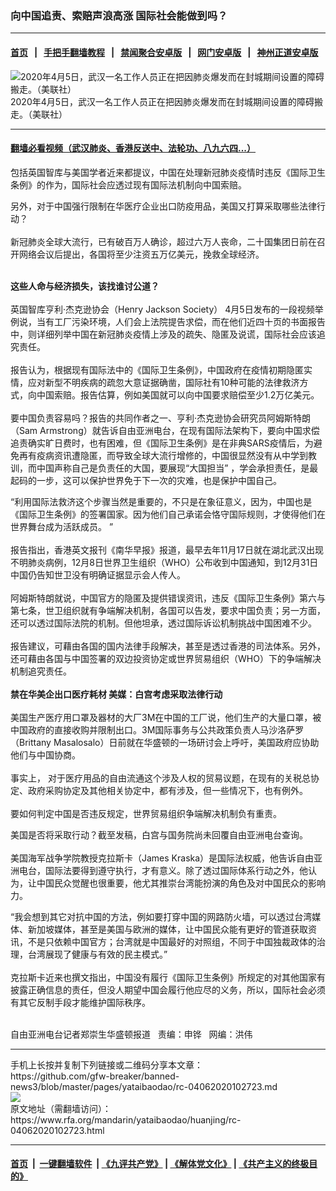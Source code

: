 ### 向中国追责、索赔声浪高涨  国际社会能做到吗？
------------------------

#### [首页](https://github.com/gfw-breaker/banned-news3/blob/master/README.md) &nbsp;&nbsp;|&nbsp;&nbsp; [手把手翻墙教程](https://github.com/gfw-breaker/guides/wiki) &nbsp;&nbsp;|&nbsp;&nbsp; [禁闻聚合安卓版](https://github.com/gfw-breaker/bn-android) &nbsp;&nbsp;|&nbsp;&nbsp; [网门安卓版](https://github.com/oGate2/oGate) &nbsp;&nbsp;|&nbsp;&nbsp; [神州正道安卓版](https://github.com/SzzdOgate/update) 



<div id="headerimg">
 <img alt="2020年4月5日，武汉一名工作人员正在把因肺炎爆发而在封城期间设置的障碍搬走。（美联社）" src="https://www.rfa.org/mandarin/yataibaodao/huanjing/rc-04062020102723.html/rc0406z.jpg/@@images/7da7ff09-09c9-4f89-b6ca-375268de569d.jpeg" title="2020年4月5日，武汉一名工作人员正在把因肺炎爆发而在封城期间设置的障碍搬走。（美联社）"/>
 <div id="headerimgcontents">
  <div id="headerimgcaption">
   <span>
    2020年4月5日，武汉一名工作人员正在把因肺炎爆发而在封城期间设置的障碍搬走。（美联社）
   </span>
   <!-- zoomattribute -->
  </div>
  <!-- headerimgcaption -->
 </div>
 <!-- headerimagecontents -->
</div>

<hr/>


#### [翻墙必看视频（武汉肺炎、香港反送中、法轮功、八九六四...）](https://github.com/gfw-breaker/banned-news3/blob/master/pages/link3.md)

<div id="storytext">
 <div>
  <div class="slot_header">
  </div>
 </div>
 <p>
  包括英国智库与美国学者近来都提议，中国在处理新冠肺炎疫情时违反《国际卫生条例》的作为，国际社会应透过现有国际法机制向中国索赔。
 </p>
 <p>
  另外，对于中国强行限制在华医疗企业出口防疫用品，美国又打算采取哪些法律行动？
  <br/>
  <br/>
  新冠肺炎全球大流行，已有破百万人确诊，超过六万人丧命，二十国集团日前在召开网络会议后提出，各国将至少注资五万亿美元，挽救全球经济。
 </p>
 <p>
 </p>
 <p>
  <br/>
  <b>
   这些人命与经济损失，该找谁讨公道？
  </b>
  <br/>
  <br/>
  英国智库亨利·杰克逊协会（Henry Jackson Society） 4月5日发布的一段视频举例说，当有工厂污染环境，人们会上法院提告求偿，而在他们近四十页的书面报告中，则详细列举中国在新冠肺炎疫情上涉及的疏失、隐匿及说谎，国际社会应该追究责任。
  <br/>
  <br/>
  报告认为，根据现有国际法中的《国际卫生条例》，中国政府在疫情初期隐匿实情，应对新型不明疾病的疏忽大意证据确凿，国际社有10种可能的法律救济方式，向中国索赔。报告估算，例如美国就可以向中国要求赔偿至少1.2万亿美元。
  <br/>
  <br/>
  要中国负责容易吗？报告的共同作者之一、亨利·杰克逊协会研究员阿姆斯特朗（Sam Armstrong）就告诉自由亚洲电台，在现有国际法架构下，要向中国求偿追责确实旷日费时，也有困难，但《国际卫生条例》是在非典SARS疫情后，为避免再有疫病资讯遭隐匿，而导致全球大流行增修的，中国很显然没有从中学到教训，而中国声称自己是负责任的大国，要展现“大国担当” ，学会承担责任，是最起码的一步，这可以保护世界免于下一次的灾难，也是保护中国自己。
 </p>
 <p>
 </p>
 <p>
  “利用国际法救济这个步骤当然是重要的，不只是在象征意义，因为，中国也是《国际卫生条例》的签署国家。因为他们自己承诺会恪守国际规则，才使得他们在世界舞台成为活跃成员。 ”
  <br/>
  <br/>
  报告指出，香港英文报刊《南华早报》报道，最早去年11月17日就在湖北武汉出现不明肺炎病例，12月8日世界卫生组织（WHO）公布收到中国通知，到12月31日中国仍告知世卫没有明确证据显示会人传人。
  <br/>
  <br/>
  阿姆斯特朗就说，中国官方的隐匿及提供错误资讯，违反《国际卫生条例》第六与第七条，世卫组织就有争端解决机制，各国可以告发，要求中国负责；另一方面，还可以透过国际法院的机制。但他坦承，透过国际诉讼机制挑战中国困难不少。
  <br/>
  <br/>
  报告建议，可藉由各国的国内法律手段解决，甚至是透过香港的司法体系。另外，还可藉由各国与中国签署的双边投资协定或世界贸易组织（WHO）下的争端解决机制追究责任。
  <br/>
  <br/>
  <b>
   禁在华美企出口医疗耗材
  </b>
  <b>
  </b>
  <b>
   美媒：白宫考虑采取法律行动
  </b>
  <br/>
  <br/>
  美国生产医疗用口罩及器材的大厂3M在中国的工厂说，他们生产的大量口罩，被中国政府的直接收购并限制出口。3M国际事务与公共政策负责人马沙洛萨罗（Brittany Masalosalo）日前就在华盛顿的一场研讨会上呼吁，美国政府应协助他们与中国协商。
  <br/>
  <br/>
  事实上， 对于医疗用品的自由流通这个涉及人权的贸易议题，在现有的关税总协定、政府采购协定及其他相关协定中，都有涉及，但一些情况下，也有例外。
  <br/>
  <br/>
  要如何判定中国是否违反规定，世界贸易组织争端解决机制负有重责。
 </p>
 <p>
  美国是否将采取行动？截至发稿，白宫与国务院尚未回覆自由亚洲电台查询。
  <br/>
  <br/>
  美国海军战争学院教授克拉斯卡（James Kraska）是国际法权威，他告诉自由亚洲电台，国际法要得到遵守执行，才有意义。除了透过国际体系行动之外，他认为，让中国民众觉醒也很重要，他尤其推崇台湾能扮演的角色及对中国民众的影响力。
 </p>
 <p>
  “我会想到其它对抗中国的方法，例如要打穿中国的网路防火墙，可以透过台湾媒体、新加坡媒体，甚至是美国与欧洲的媒体，让中国民众能有更好的管道获取资讯，不是只依赖中国官方；台湾就是中国最好的对照组，不同于中国独裁政体的治理，台湾展现了健康与有效的民主模式。”
  <br/>
  <br/>
  克拉斯卡近来也撰文指出，中国没有履行《国际卫生条例》所规定的对其他国家有披露正确信息的责任，但没人期望中国会履行他应尽的义务，所以，国际社会必须有其它反制手段才能维护国际秩序。
 </p>
 <p>
  <br/>
  自由亚洲电台记者郑崇生华盛顿报道   责编：申铧   网编：洪伟
 </p>
 <div>
 </div>
</div>

<hr/>
手机上长按并复制下列链接或二维码分享本文章：<br/>
https://github.com/gfw-breaker/banned-news3/blob/master/pages/yataibaodao/rc-04062020102723.md <br/>
<a href='https://github.com/gfw-breaker/banned-news3/blob/master/pages/yataibaodao/rc-04062020102723.md'><img src='https://github.com/gfw-breaker/banned-news3/blob/master/pages/yataibaodao/rc-04062020102723.md.png'/></a> <br/>
原文地址（需翻墙访问）：https://www.rfa.org/mandarin/yataibaodao/huanjing/rc-04062020102723.html


------------------------
#### [首页](https://github.com/gfw-breaker/banned-news3/blob/master/README.md) &nbsp;|&nbsp; [一键翻墙软件](https://github.com/gfw-breaker/nogfw/blob/master/README.md) &nbsp;| [《九评共产党》](https://github.com/gfw-breaker/9ping.md/blob/master/README.md#九评之一评共产党是什么) | [《解体党文化》](https://github.com/gfw-breaker/jtdwh.md/blob/master/README.md) | [《共产主义的终极目的》](https://github.com/gfw-breaker/gczydzjmd.md/blob/master/README.md)


<img src='http://gfw-breaker.win/banned-news3/pages/yataibaodao/rc-04062020102723.md' width='0px' height='0px'/>